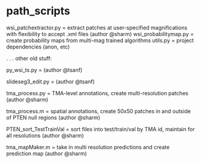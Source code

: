 # path_scripts

wsi_patchextractor.py = extract patches at user-specified magnifications with flexibility to accept .xml files (author @sharm)
wsi_probabilitymap.py = create probability maps from multi-mag trained algorithms
utils.py = project dependencies (anon, etc)

.
.
.
other old stuff:

py_wsi_ts.py =  (author @tsanf)

slideseg3_edit.py = (author @tsanf)

tma_process.py = TMA-level annotations, create multi-resolution patches (author @sharm)

tma_process.m = spatial annotations, create 50x50 patches in and outside of PTEN null regions (author @sharm)

PTEN_sort_TestTrainVal = sort files into test/train/val by TMA id, maintain for all resolutions (author @sharm)

tma_mapMaker.m = take in multi resolution predictions and create prediction map (author @sharm)
